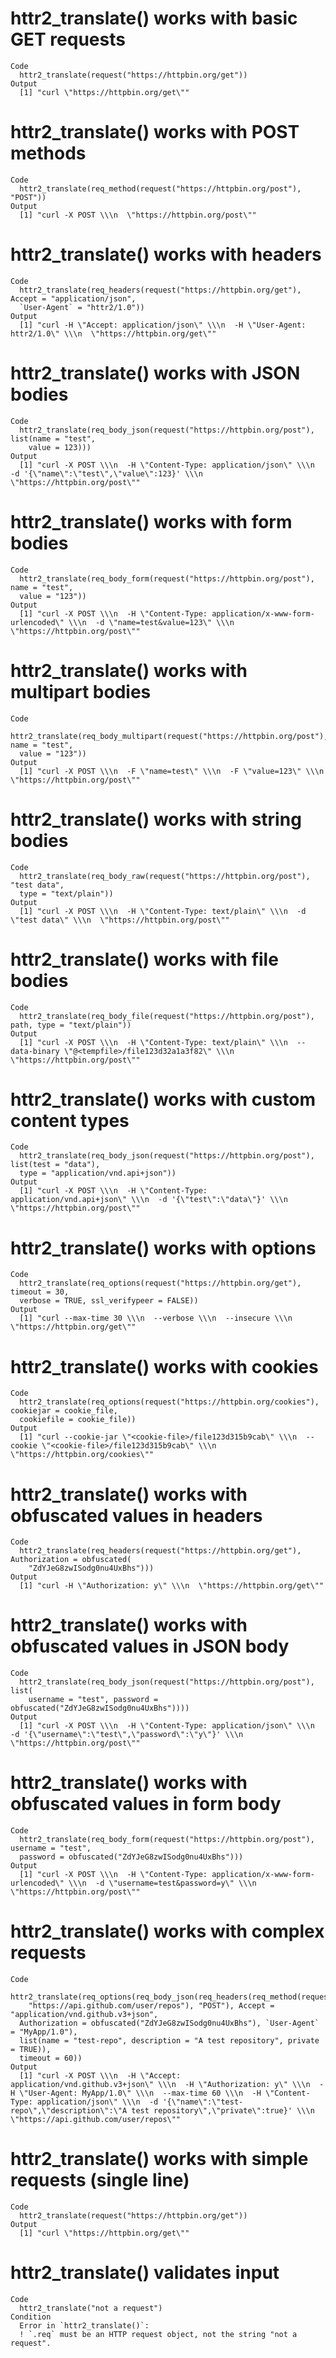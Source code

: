 # httr2_translate() works with basic GET requests

    Code
      httr2_translate(request("https://httpbin.org/get"))
    Output
      [1] "curl \"https://httpbin.org/get\""

# httr2_translate() works with POST methods

    Code
      httr2_translate(req_method(request("https://httpbin.org/post"), "POST"))
    Output
      [1] "curl -X POST \\\n  \"https://httpbin.org/post\""

# httr2_translate() works with headers

    Code
      httr2_translate(req_headers(request("https://httpbin.org/get"), Accept = "application/json",
      `User-Agent` = "httr2/1.0"))
    Output
      [1] "curl -H \"Accept: application/json\" \\\n  -H \"User-Agent: httr2/1.0\" \\\n  \"https://httpbin.org/get\""

# httr2_translate() works with JSON bodies

    Code
      httr2_translate(req_body_json(request("https://httpbin.org/post"), list(name = "test",
        value = 123)))
    Output
      [1] "curl -X POST \\\n  -H \"Content-Type: application/json\" \\\n  -d '{\"name\":\"test\",\"value\":123}' \\\n  \"https://httpbin.org/post\""

# httr2_translate() works with form bodies

    Code
      httr2_translate(req_body_form(request("https://httpbin.org/post"), name = "test",
      value = "123"))
    Output
      [1] "curl -X POST \\\n  -H \"Content-Type: application/x-www-form-urlencoded\" \\\n  -d \"name=test&value=123\" \\\n  \"https://httpbin.org/post\""

# httr2_translate() works with multipart bodies

    Code
      httr2_translate(req_body_multipart(request("https://httpbin.org/post"), name = "test",
      value = "123"))
    Output
      [1] "curl -X POST \\\n  -F \"name=test\" \\\n  -F \"value=123\" \\\n  \"https://httpbin.org/post\""

# httr2_translate() works with string bodies

    Code
      httr2_translate(req_body_raw(request("https://httpbin.org/post"), "test data",
      type = "text/plain"))
    Output
      [1] "curl -X POST \\\n  -H \"Content-Type: text/plain\" \\\n  -d \"test data\" \\\n  \"https://httpbin.org/post\""

# httr2_translate() works with file bodies

    Code
      httr2_translate(req_body_file(request("https://httpbin.org/post"), path, type = "text/plain"))
    Output
      [1] "curl -X POST \\\n  -H \"Content-Type: text/plain\" \\\n  --data-binary \"@<tempfile>/file123d32a1a3f82\" \\\n  \"https://httpbin.org/post\""

# httr2_translate() works with custom content types

    Code
      httr2_translate(req_body_json(request("https://httpbin.org/post"), list(test = "data"),
      type = "application/vnd.api+json"))
    Output
      [1] "curl -X POST \\\n  -H \"Content-Type: application/vnd.api+json\" \\\n  -d '{\"test\":\"data\"}' \\\n  \"https://httpbin.org/post\""

# httr2_translate() works with options

    Code
      httr2_translate(req_options(request("https://httpbin.org/get"), timeout = 30,
      verbose = TRUE, ssl_verifypeer = FALSE))
    Output
      [1] "curl --max-time 30 \\\n  --verbose \\\n  --insecure \\\n  \"https://httpbin.org/get\""

# httr2_translate() works with cookies

    Code
      httr2_translate(req_options(request("https://httpbin.org/cookies"), cookiejar = cookie_file,
      cookiefile = cookie_file))
    Output
      [1] "curl --cookie-jar \"<cookie-file>/file123d315b9cab\" \\\n  --cookie \"<cookie-file>/file123d315b9cab\" \\\n  \"https://httpbin.org/cookies\""

# httr2_translate() works with obfuscated values in headers

    Code
      httr2_translate(req_headers(request("https://httpbin.org/get"), Authorization = obfuscated(
        "ZdYJeG8zwISodg0nu4UxBhs")))
    Output
      [1] "curl -H \"Authorization: y\" \\\n  \"https://httpbin.org/get\""

# httr2_translate() works with obfuscated values in JSON body

    Code
      httr2_translate(req_body_json(request("https://httpbin.org/post"), list(
        username = "test", password = obfuscated("ZdYJeG8zwISodg0nu4UxBhs"))))
    Output
      [1] "curl -X POST \\\n  -H \"Content-Type: application/json\" \\\n  -d '{\"username\":\"test\",\"password\":\"y\"}' \\\n  \"https://httpbin.org/post\""

# httr2_translate() works with obfuscated values in form body

    Code
      httr2_translate(req_body_form(request("https://httpbin.org/post"), username = "test",
      password = obfuscated("ZdYJeG8zwISodg0nu4UxBhs")))
    Output
      [1] "curl -X POST \\\n  -H \"Content-Type: application/x-www-form-urlencoded\" \\\n  -d \"username=test&password=y\" \\\n  \"https://httpbin.org/post\""

# httr2_translate() works with complex requests

    Code
      httr2_translate(req_options(req_body_json(req_headers(req_method(request(
        "https://api.github.com/user/repos"), "POST"), Accept = "application/vnd.github.v3+json",
      Authorization = obfuscated("ZdYJeG8zwISodg0nu4UxBhs"), `User-Agent` = "MyApp/1.0"),
      list(name = "test-repo", description = "A test repository", private = TRUE)),
      timeout = 60))
    Output
      [1] "curl -X POST \\\n  -H \"Accept: application/vnd.github.v3+json\" \\\n  -H \"Authorization: y\" \\\n  -H \"User-Agent: MyApp/1.0\" \\\n  --max-time 60 \\\n  -H \"Content-Type: application/json\" \\\n  -d '{\"name\":\"test-repo\",\"description\":\"A test repository\",\"private\":true}' \\\n  \"https://api.github.com/user/repos\""

# httr2_translate() works with simple requests (single line)

    Code
      httr2_translate(request("https://httpbin.org/get"))
    Output
      [1] "curl \"https://httpbin.org/get\""

# httr2_translate() validates input

    Code
      httr2_translate("not a request")
    Condition
      Error in `httr2_translate()`:
      ! `.req` must be an HTTP request object, not the string "not a request".

